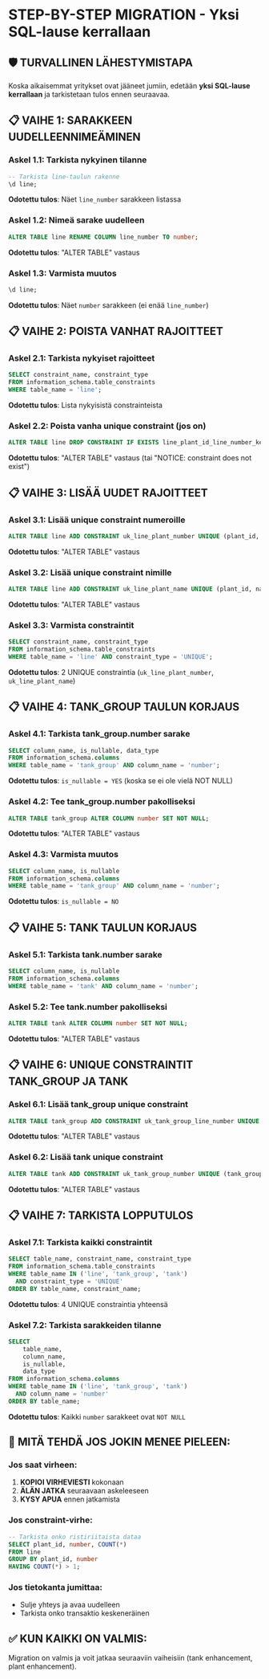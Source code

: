 # STEP-BY-STEP MIGRATION - Yksi SQL-lause kerrallaan

## 🛡️ TURVALLINEN LÄHESTYMISTAPA

Koska aikaisemmat yritykset ovat jääneet jumiin, edetään **yksi SQL-lause kerrallaan** ja tarkistetaan tulos ennen seuraavaa.

## 📋 VAIHE 1: SARAKKEEN UUDELLEENNIMEÄMINEN

### Askel 1.1: Tarkista nykyinen tilanne
```sql
-- Tarkista line-taulun rakenne
\d line;
```
**Odotettu tulos**: Näet `line_number` sarakkeen listassa

### Askel 1.2: Nimeä sarake uudelleen
```sql
ALTER TABLE line RENAME COLUMN line_number TO number;
```
**Odotettu tulos**: "ALTER TABLE" vastaus

### Askel 1.3: Varmista muutos
```sql
\d line;
```
**Odotettu tulos**: Näet `number` sarakkeen (ei enää `line_number`)

## 📋 VAIHE 2: POISTA VANHAT RAJOITTEET

### Askel 2.1: Tarkista nykyiset rajoitteet
```sql
SELECT constraint_name, constraint_type 
FROM information_schema.table_constraints 
WHERE table_name = 'line';
```
**Odotettu tulos**: Lista nykyisistä constrainteista

### Askel 2.2: Poista vanha unique constraint (jos on)
```sql
ALTER TABLE line DROP CONSTRAINT IF EXISTS line_plant_id_line_number_key;
```
**Odotettu tulos**: "ALTER TABLE" vastaus (tai "NOTICE: constraint does not exist")

## 📋 VAIHE 3: LISÄÄ UUDET RAJOITTEET

### Askel 3.1: Lisää unique constraint numeroille
```sql
ALTER TABLE line ADD CONSTRAINT uk_line_plant_number UNIQUE (plant_id, number);
```
**Odotettu tulos**: "ALTER TABLE" vastaus

### Askel 3.2: Lisää unique constraint nimille
```sql
ALTER TABLE line ADD CONSTRAINT uk_line_plant_name UNIQUE (plant_id, name);
```
**Odotettu tulos**: "ALTER TABLE" vastaus

### Askel 3.3: Varmista constraintit
```sql
SELECT constraint_name, constraint_type 
FROM information_schema.table_constraints 
WHERE table_name = 'line' AND constraint_type = 'UNIQUE';
```
**Odotettu tulos**: 2 UNIQUE constraintia (`uk_line_plant_number`, `uk_line_plant_name`)

## 📋 VAIHE 4: TANK_GROUP TAULUN KORJAUS

### Askel 4.1: Tarkista tank_group.number sarake
```sql
SELECT column_name, is_nullable, data_type 
FROM information_schema.columns 
WHERE table_name = 'tank_group' AND column_name = 'number';
```
**Odotettu tulos**: `is_nullable = YES` (koska se ei ole vielä NOT NULL)

### Askel 4.2: Tee tank_group.number pakolliseksi
```sql
ALTER TABLE tank_group ALTER COLUMN number SET NOT NULL;
```
**Odotettu tulos**: "ALTER TABLE" vastaus

### Askel 4.3: Varmista muutos
```sql
SELECT column_name, is_nullable 
FROM information_schema.columns 
WHERE table_name = 'tank_group' AND column_name = 'number';
```
**Odotettu tulos**: `is_nullable = NO`

## 📋 VAIHE 5: TANK TAULUN KORJAUS

### Askel 5.1: Tarkista tank.number sarake
```sql
SELECT column_name, is_nullable 
FROM information_schema.columns 
WHERE table_name = 'tank' AND column_name = 'number';
```

### Askel 5.2: Tee tank.number pakolliseksi
```sql
ALTER TABLE tank ALTER COLUMN number SET NOT NULL;
```
**Odotettu tulos**: "ALTER TABLE" vastaus

## 📋 VAIHE 6: UNIQUE CONSTRAINTIT TANK_GROUP JA TANK

### Askel 6.1: Lisää tank_group unique constraint
```sql
ALTER TABLE tank_group ADD CONSTRAINT uk_tank_group_line_number UNIQUE (line_id, number);
```
**Odotettu tulos**: "ALTER TABLE" vastaus

### Askel 6.2: Lisää tank unique constraint
```sql
ALTER TABLE tank ADD CONSTRAINT uk_tank_group_number UNIQUE (tank_group_id, number);
```
**Odotettu tulos**: "ALTER TABLE" vastaus

## 📋 VAIHE 7: TARKISTA LOPPUTULOS

### Askel 7.1: Tarkista kaikki constraintit
```sql
SELECT table_name, constraint_name, constraint_type 
FROM information_schema.table_constraints 
WHERE table_name IN ('line', 'tank_group', 'tank') 
  AND constraint_type = 'UNIQUE'
ORDER BY table_name, constraint_name;
```
**Odotettu tulos**: 4 UNIQUE constraintia yhteensä

### Askel 7.2: Tarkista sarakkeiden tilanne
```sql
SELECT 
    table_name, 
    column_name, 
    is_nullable, 
    data_type 
FROM information_schema.columns 
WHERE table_name IN ('line', 'tank_group', 'tank') 
  AND column_name = 'number'
ORDER BY table_name;
```
**Odotettu tulos**: Kaikki `number` sarakkeet ovat `NOT NULL`

## 🚨 MITÄ TEHDÄ JOS JOKIN MENEE PIELEEN:

### Jos saat virheen:
1. **KOPIOI VIRHEVIESTI** kokonaan
2. **ÄLÄN JATKA** seuraavaan askeleeseen
3. **KYSY APUA** ennen jatkamista

### Jos constraint-virhe:
```sql
-- Tarkista onko ristiriitaista dataa
SELECT plant_id, number, COUNT(*) 
FROM line 
GROUP BY plant_id, number 
HAVING COUNT(*) > 1;
```

### Jos tietokanta jumittaa:
- Sulje yhteys ja avaa uudelleen
- Tarkista onko transaktio keskeneräinen

## ✅ KUN KAIKKI ON VALMIS:

Migration on valmis ja voit jatkaa seuraaviin vaiheisiin (tank enhancement, plant enhancement).
